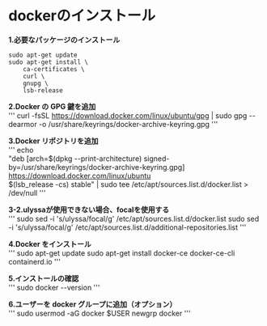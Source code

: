 # dockerのインストール  
**1.必要なパッケージのインストール**  
~~~
sudo apt-get update
sudo apt-get install \ 
    ca-certificates \
    curl \
    gnupg \
    lsb-release
~~~

**2.Docker の GPG 鍵を追加**  
'''
curl -fsSL https://download.docker.com/linux/ubuntu/gpg | sudo gpg --dearmor -o /usr/share/keyrings/docker-archive-keyring.gpg
'''

**3.Docker リポジトリを追加**  
'''
echo \
  "deb [arch=$(dpkg --print-architecture) signed-by=/usr/share/keyrings/docker-archive-keyring.gpg] https://download.docker.com/linux/ubuntu \
  $(lsb_release -cs) stable" | sudo tee /etc/apt/sources.list.d/docker.list > /dev/null
'''

**3-2.ulyssaが使用できない場合、focalを使用する**  
'''
sudo sed -i 's/ulyssa/focal/g' /etc/apt/sources.list.d/docker.list
sudo sed -i 's/ulyssa/focal/g' /etc/apt/sources.list.d/additional-repositories.list
'''

**4.Docker をインストール**  
'''
sudo apt-get update
sudo apt-get install docker-ce docker-ce-cli containerd.io
'''

**5.インストールの確認**  
'''
sudo docker --version
'''

**6.ユーザーを docker グループに追加（オプション）**  
'''
sudo usermod -aG docker $USER
newgrp docker
'''
